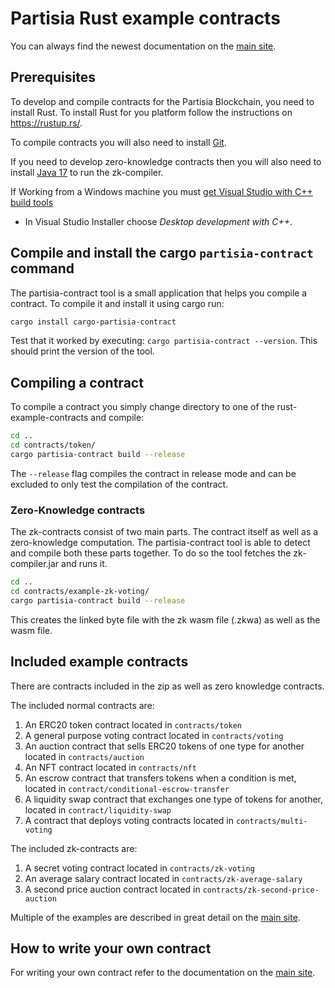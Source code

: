 # Partisia Rust example contracts

You can always find the newest documentation on the [main site](https://partisiablockchain.gitlab.io/documentation).


## Prerequisites

To develop and compile contracts for the Partisia Blockchain, you need to install Rust. 
To install Rust for you platform follow the instructions on <https://rustup.rs/>.

To compile contracts you will also need to install [Git](https://git-scm.com/downloads).

If you need to develop zero-knowledge contracts then you will also need to install [Java 17](https://openjdk.org/) to run the zk-compiler.

If Working from a Windows machine you must [get Visual Studio with C++  build tools](https://visualstudio.microsoft.com/downloads/)
- In Visual Studio Installer choose *Desktop development with C++*.

## Compile and install the cargo `partisia-contract` command

The partisia-contract tool is a small application that helps you compile a contract.
To compile it and install it using cargo run:

```bash
cargo install cargo-partisia-contract
```

Test that it worked by executing: `cargo partisia-contract --version`. This should print the version of the tool.

## Compiling a contract

To compile a contract you simply change directory to one of the rust-example-contracts and compile: 
```bash
cd ..
cd contracts/token/
cargo partisia-contract build --release
```

The `--release` flag compiles the contract in release mode and can be excluded to only test the compilation of the contract.

### Zero-Knowledge contracts

The zk-contracts consist of two main parts. The contract itself as well as a zero-knowledge computation. 
The partisia-contract tool is able to detect and compile both these parts together. To do so the tool fetches the zk-compiler.jar and runs it.

```bash
cd ..
cd contracts/example-zk-voting/
cargo partisia-contract build --release
```

This creates the linked byte file with the zk wasm file (.zkwa) as well as the wasm file.

## Included example contracts

There are contracts included in the zip as well as zero knowledge contracts.

The included normal contracts are:

1. An ERC20 token contract located in `contracts/token`
2. A general purpose voting contract located in `contracts/voting`
3. An auction contract that sells ERC20 tokens of one type for another located in `contracts/auction`
4. An NFT contract located in `contracts/nft`
5. An escrow contract that transfers tokens when a condition is met, located in `contract/conditional-escrow-transfer`
6. A liquidity swap contract that exchanges one type of tokens for another, located in `contract/liquidity-swap`
7. A contract that deploys voting contracts located in `contracts/multi-voting`

The included zk-contracts are:

1. A secret voting contract located in `contracts/zk-voting`
2. An average salary contract located in `contracts/zk-average-salary`
3. A second price auction contract located in `contracts/zk-second-price-auction`

Multiple of the examples are described in great detail on the [main site](https://partisiablockchain.gitlab.io/documentation).

## How to write your own contract

For writing your own contract refer to the documentation on the [main site](https://partisiablockchain.gitlab.io/documentation).